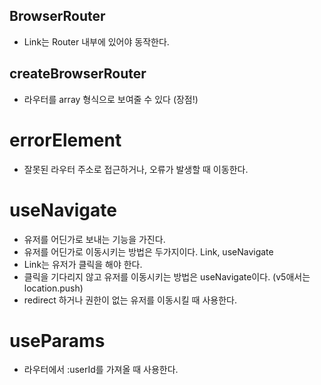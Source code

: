## BrowserRouter

- Link는 Router 내부에 있어야 동작한다.

## createBrowserRouter

- 라우터를 array 형식으로 보여줄 수 있다 (장점!)

# errorElement

- 잘못된 라우터 주소로 접근하거나, 오류가 발생할 때 이동한다.

# useNavigate

- 유저를 어딘가로 보내는 기능을 가진다.
- 유저를 어딘가로 이동시키는 방법은 두가지이다. Link, useNavigate
- Link는 유저가 클릭을 해야 한다.
- 클릭을 기다리지 않고 유저를 이동시키는 방법은 useNavigate이다. (v5애서는 location.push)
- redirect 하거나 권한이 없는 유저를 이동시킬 때 사용한다.

# useParams

- 라우터에서 :userId를 가져올 때 사용한다.
